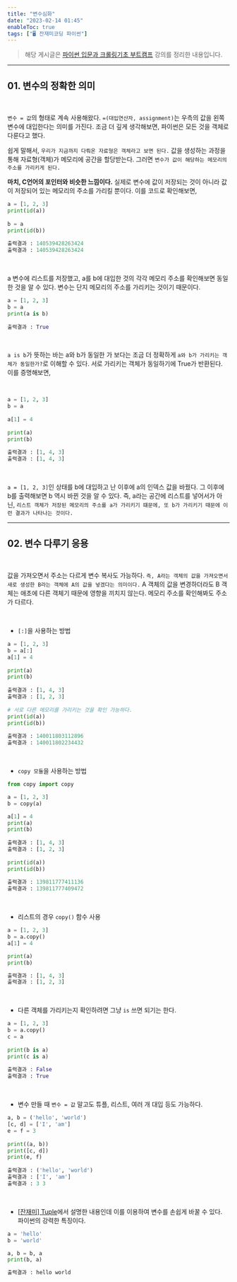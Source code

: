 ```yaml
---
title: "변수심화"
date: "2023-02-14 01:45"
enableToc: true
tags: ["🖥️ 잔재미코딩 파이썬"]
---
```


> 해당 게시글은 <a href='https://www.inflearn.com/course/python-crawling-basic' target='_blank'>파이썬 입문과 크롤링기초 부트캠프</a> 강의를 정리한 내용입니다.

<hr>

## 01. 변수의 정확한 의미

<br>  

`변수 = 값`의 형태로 계속 사용해왔다. `=(대입연산자, assignment)`는 우측의 값을 왼쪽 변수에 대입한다는 의미를 가진다. 조금 더 깊게 생각해보면, 파이썬은 모든 것을 객체로 다룬다고 했다.
  
쉽게 말해서, `우리가 지금까지 다뤄온 자료형은 객체라고 보면 된다.` 값을 생성하는 과정을 통해 자료형(객체)가 메모리에 공간을 할당받는다. 그러면 `변수가 값이 해당하는 메모리의 주소를 가리키게 된다.`  

**마치, C언어의 포인터와 비슷한 느낌이다.** 실제로 변수에 값이 저장되는 것이 아니라 값이 저장되어 있는 메모리의 주소를 가리킬 뿐이다. 이를 코드로 확인해보면,

```python
a = [1, 2, 3]
print(id(a))
  
b = a
print(id(b))
  
출력결과 : 140539428263424
출력결과 : 140539428263424
```
  
<br>

a 변수에 리스트를 저장했고, a를 b에 대입한 것의 각각 메모리 주소를 확인해보면 동일한 것을 알 수 있다. 변수는 단지 메모리의 주소를 가리키는 것이기 때문이다.

```python
a = [1, 2, 3]
b = a
print(a is b)
  
출력결과 : True
```
  
<br>

`a is b`가 뜻하는 바는 a와 b가 동일한 가 보다는 조금 더 정확하게 `a와 b가 가리키는 객체가 동일한가?`로 이해할 수 있다. 서로 가리키는 객체가 동일하기에 True가 반환된다. 이를 증명해보면,  

<br>
  
```python
a = [1, 2, 3]
b = a
  
a[1] = 4
  
print(a)
print(b)
  
출력결과 : [1, 4, 3]
출력결과 : [1, 4, 3]
```
  
<br>

`a = [1, 2, 3]`인 상태를 b에 대입하고 난 이후에 a의 인덱스 값을 바꿨다. 그 이후에 b를 출력해보면 b 역시 바뀐 것을 알 수 있다. 즉, a라는 공간에 리스트를 넣어서가 아닌, `리스트 객체가 저장된 메모리의 주소를 a가 가리키기 떄문에, 또 b가 가리키기 때문에 이런 결과가 나타나는 것이다.`

<hr>

## 02. 변수 다루기 응용

<br>

값을 가져오면서 주소는 다르게 변수 복사도 가능하다. `즉, A라는 객체의 값을 가져오면서 새로 생성한 B라는 객체에 A의 값을 넣겠다는 의미이다.` A 객체의 값을 변경하더라도 B 객체는 애초에 다른 객체기 때문에 영향을 끼치지 않는다. 메모리 주소를 확인해봐도 주소가 다르다.

<br>

- `[:]`을 사용하는 방법

```python
a = [1, 2, 3]
b = a[:]
a[1] = 4
  
print(a)
print(b)
  
출력결과 : [1, 4, 3]
출력결과 : [1, 2, 3]
  
# 서로 다른 메모리를 가리키는 것을 확인 가능하다.
print(id(a))
print(id(b))
  
출력결과 : 140011803112896
출력결과 : 140011802234432
```
  
<br>

- `copy 모듈`을 사용하는 방법
  
```python
from copy import copy

a = [1, 2, 3]
b = copy(a)

a[1] = 4
print(a)
print(b)
  
출력결과 : [1, 4, 3]
출력결과 : [1, 2, 3]
  
print(id(a))
print(id(b))
  
출력결과 : 139811777411136
출력결과 : 139811777409472
```

<br>

- 리스트의 경우 `copy()` 함수 사용  

```python
a = [1, 2, 3]
b = a.copy()
a[1] = 4

print(a)
print(b)

출력결과 : [1, 4, 3]
출력결과 : [1, 2, 3]
```

<br>

- 다른 객체를 가리키는지 확인하려면 그냥 `is` 쓰면 되기는 한다.

```python
a = [1, 2, 3]
b = a.copy()
c = a
  
print(b is a)
print(c is a)
  
출력결과 : False
출력결과 : True
```

<br>

- 변수 만들 때 `변수 = 값` 말고도 튜플, 리스트, 여러 개 대입 등도 가능하다.

```python
a, b = ('hello', 'world')
[c, d] = ['I', 'am']
e = f = 3
  
print((a, b))
print([c, d])
print(e, f)
  
출력결과 : ('hello', 'world')
출력결과 : ['I', 'am']
출력결과 : 3 3
```

<br>

- [[잔재미] Tuple](notes/TIL/fragment/lang/python/funny/funny05)에서 설명한 내용인데 이를 이용하여 변수를 손쉽게 바꿀 수 있다. 파이썬의 강력한 특징이다.

```python
a = 'hello'
b = 'world'

a, b = b, a
print(b, a)

출력결과 : hello world
```